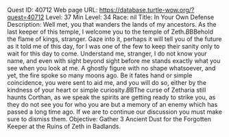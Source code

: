 Quest ID: 40712
Web page URL: https://database.turtle-wow.org/?quest=40712
Level: 37
Min Level: 34
Race: nil
Title: In Your Own Defense
Description: Well met, you that wanders the lands of my ancestors. As the last keeper of this temple, I welcome you to the temple of Zeth.$B$BBehold the flame of kings, stranger. Gaze into it, perhaps it will tell you of the future as it told me of this day, for I was one of the few to keep their sanity only to wait for this day to come. Understand me, stranger, I do not know your name, and even with sight beyond sight before me stands exactly what you see when you look at me. A ghostly figure with no shape whatsoever, and yet, the fire spoke so many moons ago. Be it fates hand or simple coincidence, you were sent to aid me, and you will do so, either by the kindness of your heart or simple curiosity.$B$BThe curse of Zetharia still haunts Corthan, as we speak the spirits are getting ready to strike you, as they do not see you for who you are but a memory of an enemy which has passed a long time ago. If we are to continue our discussion you must make sure to dismiss them.
Objective: Gather 3 Ancient Dust for the Forgotten Keeper at the Ruins of Zeth in Badlands.
